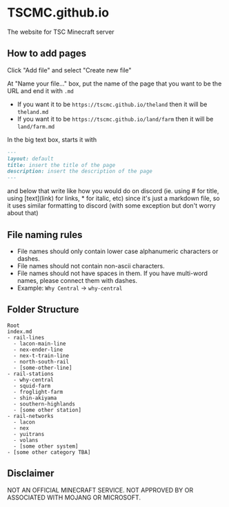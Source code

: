 # TSCMC.github.io
The website for TSC Minecraft server

## How to add pages
Click "Add file" and select "Create new file"

At "Name your file..." box, put the name of the page that you want to be the URL and end it with `.md`
- If you want it to be `https://tscmc.github.io/theland` then it will be `theland.md`
- If you want it to be `https://tscmc.github.io/land/farm` then it will be `land/farm.md`

In the big text box, starts it with
```markdown
---
layout: default
title: insert the title of the page
description: insert the description of the page
---
```
and below that write like how you would do on discord
(ie. using # for title, using \[text\]\(link\) for links, \* for italic, etc)
since it's just a markdown file, so it uses similar formatting to discord (with some exception but don't worry about that)

## File naming rules

- File names should only contain lower case alphanumeric characters or dashes.
- File names should not contain non-ascii characters.
- File names should not have spaces in them. If you have multi-word names, please connect them with dashes.
- Example: `Why Central` -> `why-central`

## Folder Structure

```
Root
index.md
- rail-lines
  - lacon-main-line
  - nex-ender-line
  - nex-t-train-line
  - north-south-rail
  - [some-other-line]
- rail-stations
  - why-central
  - squid-farm
  - froglight-farm
  - shin-akiyama
  - southern-highlands
  - [some other station]
- rail-networks
  - lacon
  - nex
  - yuitrans
  - volans
  - [some other system]
- [some other category TBA]
```

## Disclaimer
NOT AN OFFICIAL MINECRAFT SERVICE. NOT APPROVED BY OR ASSOCIATED WITH MOJANG OR MICROSOFT.
